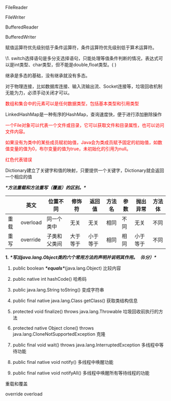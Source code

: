 FileReader

FileWriter

BufferedReader

BufferedWriter

赋值运算符优先级别低于条件运算符，条件运算符优先级别低于算术运算符。

\1. switch选择语句是多分支选择语句，只能处理等值条件判断的情况，表达式可以是int类型、char类型，但不能是double,float类型。(  )

继承是多态的基础，没有继承就没有多态。

对于物理连接，比如数据库连接、输入流输出流、Socket连接等，垃圾回收机制无能为力，必须手动关闭才可以。



<font color="red">数组和集合中的元素可以是任何数据类型，包括基本类型和引用类型</font>

LinkedHashMap是一种有序的HashMap，查询速度快，便于进行添加删除操作

<font color="red">一个File对象可以代表一个文件或目录，它可以获取文件和目录属性，也可以访问文件内容。</font>



<font color="red">如果没有为类中的某些成员赋初始值，Java会为类成员赋予固定的初始值，如数值变量的值为0，布尔变量的值为true，未初始化的引用为null。</font>



<font color="red">红色代表错误</font>



Dictionary建立了关键字和值的映射，只要提供一个关键字，Dictionary就会返回一个相应的值



***\*方法重载和方法重写（覆盖）的区别。\****

|      | 英文     | 位置不同     | 修饰符   | 返回值   | 方法名 | 参数 | 抛出异常 | 方法体 |
| ---- | -------- | ------------ | -------- | -------- | ------ | ---- | -------- | ------ |
| 重载 | overload | 同一个类中   | 无关     | 无关     | 相同   | 不同 | 无关     | 不同   |
| 重写 | override | 子类和父类间 | 大于等于 | 小于等于 | 相同   | 相同 | 小于等于 | 不同   |



**1.** ***\*写出java.lang.Object类的六个常用方法的声明并说明其作用。（6分）\****

1) public boolean ***\*equals\****(java.lang.Object) 比较内容

2) public native int hashCode() 哈希码

3) public java.lang.String toString() 变成字符串

4) public final native java.lang.Class getClass() 获取类结构信息

5) protected void finalize() throws java.lang.Throwable 垃圾回收前执行的方法

6) protected native Object clone() throws java.lang.CloneNotSupportedException 克隆

7) public final void wait() throws java.lang.InterruptedException 多线程中等待功能

8) public final native void notify() 多线程中唤醒功能

9) public final native void notifyAll() 多线程中唤醒所有等待线程的功能





重载和覆盖

override  overload

